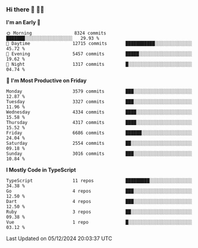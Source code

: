 ### Hi there 👋 🧑‍💻



<!--START_SECTION:waka-->
**I'm an Early 🐤** 

```text
🌞 Morning                8324 commits        ███████░░░░░░░░░░░░░░░░░░   29.93 % 
🌆 Daytime                12715 commits       ███████████░░░░░░░░░░░░░░   45.72 % 
🌃 Evening                5457 commits        █████░░░░░░░░░░░░░░░░░░░░   19.62 % 
🌙 Night                  1317 commits        █░░░░░░░░░░░░░░░░░░░░░░░░   04.74 % 
```
📅 **I'm Most Productive on Friday** 

```text
Monday                   3579 commits        ███░░░░░░░░░░░░░░░░░░░░░░   12.87 % 
Tuesday                  3327 commits        ███░░░░░░░░░░░░░░░░░░░░░░   11.96 % 
Wednesday                4334 commits        ████░░░░░░░░░░░░░░░░░░░░░   15.58 % 
Thursday                 4317 commits        ████░░░░░░░░░░░░░░░░░░░░░   15.52 % 
Friday                   6686 commits        ██████░░░░░░░░░░░░░░░░░░░   24.04 % 
Saturday                 2554 commits        ██░░░░░░░░░░░░░░░░░░░░░░░   09.18 % 
Sunday                   3016 commits        ███░░░░░░░░░░░░░░░░░░░░░░   10.84 % 
```


**I Mostly Code in TypeScript** 

```text
TypeScript               11 repos            █████████░░░░░░░░░░░░░░░░   34.38 % 
Go                       4 repos             ███░░░░░░░░░░░░░░░░░░░░░░   12.50 % 
Dart                     4 repos             ███░░░░░░░░░░░░░░░░░░░░░░   12.50 % 
Ruby                     3 repos             ██░░░░░░░░░░░░░░░░░░░░░░░   09.38 % 
Vue                      1 repo              █░░░░░░░░░░░░░░░░░░░░░░░░   03.12 % 
```




 Last Updated on 05/12/2024 20:03:37 UTC
<!--END_SECTION:waka-->


